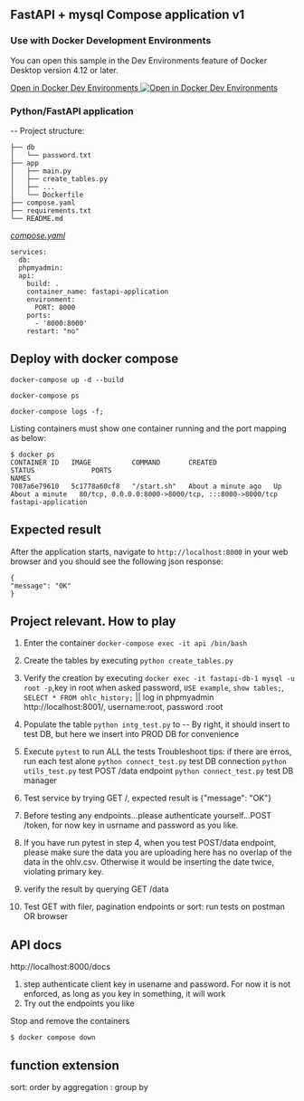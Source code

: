 ## FastAPI + mysql Compose application v1 

### Use with Docker Development Environments

You can open this sample in the Dev Environments feature of Docker Desktop version 4.12 or later.

[Open in Docker Dev Environments <img src="../open_in_new.svg" alt="Open in Docker Dev Environments" align="top"/>](https://open.docker.com/dashboard/dev-envs?url=https://github.com/docker/awesome-compose/tree/master/fastapi)

### Python/FastAPI application
-- Project structure:
```
├── db
│   └── password.txt
├── app
│   ├── main.py
│   ├── create_tables.py
│   ├── ...
│   └── Dockerfile
├── compose.yaml
├── requirements.txt
└── README.md

```

[_compose.yaml_](compose.yaml)
```
services:
  db:
  phpmyadmin:
  api:
    build: .
    container_name: fastapi-application
    environment:
      PORT: 8000
    ports:
      - '8000:8000'
    restart: "no"

```

## Deploy with docker compose

```shell
docker-compose up -d --build
```

```shell
docker-compose ps
```

```shell
docker-compose logs -f;
``` 

Listing containers must show one container running and the port mapping as below:
```
$ docker ps
CONTAINER ID   IMAGE          COMMAND       CREATED              STATUS              PORTS                                               NAMES
7087a6e79610   5c1778a60cf8   "/start.sh"   About a minute ago   Up About a minute   80/tcp, 0.0.0.0:8000->8000/tcp, :::8000->8000/tcp   fastapi-application
```

## Expected result

After the application starts, navigate to `http://localhost:8000` in your web browser and you should see the following json response:
```
{
"message": "OK"
}
```



## Project relevant. How to play

1. Enter the container `docker-compose exec -it api /bin/bash`
2. Create the tables by executing `python create_tables.py`
3. Verify the creation by executing `docker exec -it fastapi-db-1 mysql -u root -p`,key in root when asked password,  `USE example`, `show tables;`, `SELECT * FROM ohlc_history;` || log in phpmyadmin http://localhost:8001/, username:root, password :root

4. Populate the table `python intg_test.py` to  -- By right, it should insert to test DB, but here we insert into PROD DB for convenience 
5. Execute `pytest` to run ALL the tests
Troubleshoot tips: if there are erros, run each test alone
`python connect_test.py` test DB connection
`python utils_test.py` test POST /data endpoint
`python connect_test.py` test DB manager

6. Test service by trying GET /, expected result is {"message": "OK"}

7. Before testing any endpoints...please authenticate yourself...POST /token, for now key in usrname and password as you like.

8. If you have run pytest in step 4, when you test POST/data endpoint, please make sure the data you are uploading here has no overlap of the data in the ohlv.csv. Otherwise it would be inserting the date twice, violating primary key.

9. verify the result by querying GET /data

10. Test GET with filer, pagination endpoints or sort: run tests on postman OR browser



## API docs
http://localhost:8000/docs
1. step authenticate client key in usename and password. For now it is not enforced, as long as you key in something, it will work
2. Try out the endpoints you like


Stop and remove the containers
```
$ docker compose down
```


## function extension
sort: order by
aggregation : group by